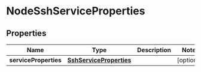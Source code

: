 # NodeSshServiceProperties

## Properties
Name | Type | Description | Notes
------------ | ------------- | ------------- | -------------
**serviceProperties** | [**SshServiceProperties**](SshServiceProperties.md) |  |  [optional]
